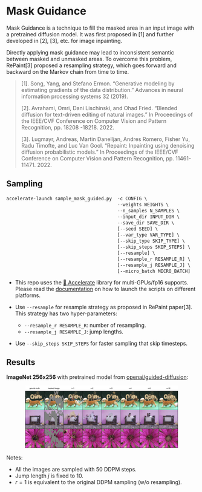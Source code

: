 # Mask Guidance

Mask Guidance is a technique to fill the masked area in an input image with a pretrained diffusion model. It was first proposed in [1] and further developed in [2], [3], etc. for image inpainting.

Directly applying mask guidance may lead to inconsistent semantic between masked and unmasked areas. To overcome this problem, RePaint[3] proposed a resampling strategy, which goes forward and backward on the Markov chain from time to time.

> [1]. Song, Yang, and Stefano Ermon. “Generative modeling by estimating gradients of the data distribution.”
> Advances in neural information processing systems 32 (2019).
>
> [2]. Avrahami, Omri, Dani Lischinski, and Ohad Fried. “Blended diffusion for text-driven editing of natural
> images.” In Proceedings of the IEEE/CVF Conference on Computer Vision and Pattern Recognition, pp. 18208
> -18218. 2022.
>
> [3]. Lugmayr, Andreas, Martin Danelljan, Andres Romero, Fisher Yu, Radu Timofte, and Luc Van Gool. “Repaint:
> Inpainting using denoising diffusion probabilistic models.” In Proceedings of the IEEE/CVF Conference on
> Computer Vision and Pattern Recognition, pp. 11461-11471. 2022.



## Sampling

```shell
accelerate-launch sample_mask_guided.py  -c CONFIG \
                                         --weights WEIGHTS \
                                         --n_samples N_SAMPLES \
                                         --input_dir INPUT_DIR \
                                         --save_dir SAVE_DIR \
                                         [--seed SEED] \
                                         [--var_type VAR_TYPE] \
                                         [--skip_type SKIP_TYPE] \
                                         [--skip_steps SKIP_STEPS] \
                                         [--resample] \
                                         [--resample_r RESAMPLE_R] \
                                         [--resample_j RESAMPLE_J] \
                                         [--micro_batch MICRO_BATCH]
```

- This repo uses the [🤗 Accelerate](https://huggingface.co/docs/accelerate/index) library for multi-GPUs/fp16 supports. Please read the [documentation](https://huggingface.co/docs/accelerate/basic_tutorials/launch#using-accelerate-launch) on how to launch the scripts on different platforms.
- Use `--resample` for resample strategy as proposed in RePaint paper[3]. This strategy has two hyper-parameters:
  - `--resample_r RESAMPLE_R`: number of resampling.
  - `--resample_j RESAMPLE_J`: jump lengths.

- Use `--skip_steps SKIP_STEPS` for faster sampling that skip timesteps.



## Results

**ImageNet 256x256** with pretrained model from [openai/guided-diffusion](https://github.com/openai/guided-diffusion):

<p align="center">
  <img src="../assets/mask-guidance-imagenet.png" width=80% />
</p>

Notes:

- All the images are sampled with 50 DDPM steps.
- Jump length $j$ is fixed to 10.
- $r=1$ is equivalent to the original DDPM sampling (w/o resampling).

